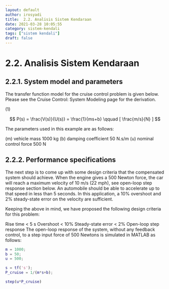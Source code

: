 ```yaml
---
layout: default
author: irosyadi
title:  2.2. Analisis Sistem Kendaraan
date: 2021-03-28 10:05:55
category: sistem-kendali
tags: ["sistem kendali"]
draft: false
---
```


# 2.2. Analisis Sistem Kendaraan

## 2.2.1. System model and parameters
The transfer function model for the cruise control problem is given below. Please see the Cruise Control: System Modeling page for the derivation.

(1)

$$
P(s) = \frac{V(s)}{U(s)} = \frac{1}{ms+b}  \qquad  [ \frac{m/s}{N} ]
$$

The parameters used in this example are as follows:

(m)   vehicle mass            1000 kg
(b)   damping coefficient     50 N.s/m
(u)   nominal control force   500 N


## 2.2.2. Performance specifications
The next step is to come up with some design criteria that the compensated system should achieve. When the engine gives a 500 Newton force, the car will reach a maximum velocity of 10 m/s (22 mph), see open-loop step response section below. An automobile should be able to accelerate up to that speed in less than 5 seconds. In this application, a 10% overshoot and 2% steady-state error on the velocity are sufficient.

Keeping the above in mind, we have proposed the following design criteria for this problem:

Rise time < 5 s
Overshoot < 10%
Steady-state error < 2%
Open-loop step response
The open-loop response of the system, without any feedback control, to a step input force of 500 Newtons is simulated in MATLAB as follows:

```matlab
m = 1000;
b = 50;
u = 500;

s = tf('s');
P_cruise = 1/(m*s+b);

step(u*P_cruise)
```